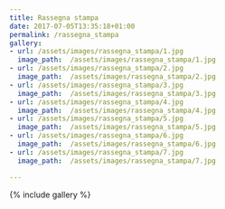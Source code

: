 ```yaml
---
title: Rassegna stampa
date: 2017-07-05T13:35:18+01:00
permalink: /rassegna_stampa
gallery:
- url: /assets/images/rassegna_stampa/1.jpg
  image_path:  /assets/images/rassegna_stampa/1.jpg
- url: /assets/images/rassegna_stampa/2.jpg
  image_path:  /assets/images/rassegna_stampa/2.jpg
- url: /assets/images/rassegna_stampa/3.jpg
  image_path:  /assets/images/rassegna_stampa/3.jpg
- url: /assets/images/rassegna_stampa/4.jpg
  image_path:  /assets/images/rassegna_stampa/4.jpg
- url: /assets/images/rassegna_stampa/5.jpg
  image_path:  /assets/images/rassegna_stampa/5.jpg
- url: /assets/images/rassegna_stampa/6.jpg
  image_path:  /assets/images/rassegna_stampa/6.jpg
- url: /assets/images/rassegna_stampa/7.jpg
  image_path:  /assets/images/rassegna_stampa/7.jpg

---
```


{% include gallery %}
